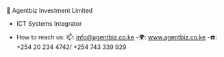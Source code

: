   👋
  Agentbiz Investment Limited
- ICT Systems Integrator
  
- How to reach us:
 📫: info@agentbiz.co.ke
-🌍: www.agentbiz.co.ke
-☎️: +254 20 234 4742/ 
     +254 743 339 929
